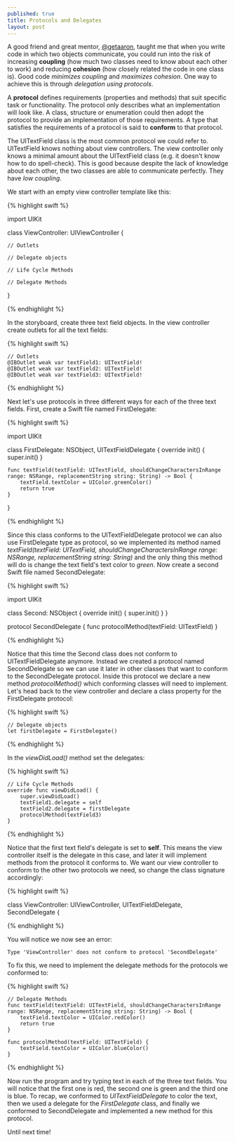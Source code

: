 ```yaml
---
published: true
title: Protocols and Delegates
layout: post
---
```

A good friend and great mentor, [@getaaron](https://twitter.com/getaaron), taught me that when you write code in which two objects communicate, you could run into the risk of increasing __coupling__ (how much two classes need to know about each other to work) and reducing __cohesion__ (how closely related the code in one class is). Good code _minimizes coupling_ and _maximizes cohesion_. One way to achieve this is through _delegation using protocols_.

A __protocol__ defines requirements (properties and methods) that suit specific task or functionality. The protocol only describes what an implementation will look like. A class, structure or enumeration could then adopt the protocol to provide an implementation of those requirements. A type that satisfies the requirements of a protocol is said to __conform__ to that protocol.

The UITextField class is the most common protocol we could refer to. UITextField knows nothing about view controllers. The view controller only knows a minimal amount about the UITextField class (e.g. it doesn't know how to do spell-check). This is good because despite the lack of knowledge about each other, the two classes are able to communicate perfectly. They have _low coupling_.

We start with an empty view controller template like this:

{% highlight swift %} 

import UIKit

class ViewController: UIViewController {

    // Outlets
    
    // Delegate objects
    
    // Life Cycle Methods
    
    // Delegate Methods
}

{% endhighlight %}

In the storyboard, create three text field objects. In the view controller create outlets for all the text fields: 

{% highlight swift %} 

    // Outlets
    @IBOutlet weak var textField1: UITextField!
    @IBOutlet weak var textField2: UITextField!
    @IBOutlet weak var textField3: UITextField!    

{% endhighlight %}

Next let's use protocols in three different ways for each of the three text fields. First, create a Swift file named FirstDelegate:

{% highlight swift %} 

import UIKit

class FirstDelegate: NSObject, UITextFieldDelegate {
    override init() {
        super.init()
    }
    
    func textField(textField: UITextField, shouldChangeCharactersInRange range: NSRange, replacementString string: String) -> Bool {
        textField.textColor = UIColor.greenColor()
        return true
    }
} 

{% endhighlight %}

Since this class conforms to the UITextFieldDelegate protocol we can also use FirstDelegate type as protocol, so we implemented its method named _textField(textField: UITextField, shouldChangeCharactersInRange range: NSRange, replacementString string: String)_ and the only thing this method will do is change the text field's text color to _green_. Now create a second Swift file named SecondDelegate:

{% highlight swift %} 

import UIKit

class Second: NSObject {
    override init() {
        super.init()
    }
}

protocol SecondDelegate {
    func protocolMethod(textField: UITextField)
}

{% endhighlight %}

Notice that this time the Second class does not conform to UITextFieldDelegate anymore. Instead we created a protocol named SecondDelegate so we can use it later in other classes that want to conform to the SecondDelegate protocol. Inside this protocol we declare a new method _protocolMethod()_ which conforming classes will need to implement. Let's head back to the view controller and declare a class property for the FirstDelegate protocol:

{% highlight swift %} 

    // Delegate objects
    let firstDelegate = FirstDelegate()

{% endhighlight %}

In the _viewDidLoad()_ method set the delegates:

{% highlight swift %} 

    // Life Cycle Methods
    override func viewDidLoad() {
        super.viewDidLoad()
        textField1.delegate = self
        textField2.delegate = firstDelegate
        protocolMethod(textField3)
    }

{% endhighlight %}

Notice that the first text field's delegate is set to __self__. This means the view controller itself is the delegate in this case, and later it will implement methods from the protocol it conforms to. We want our view controller to conform to the other two protocols we need, so change the class signature accordingly:

{% highlight swift %} 

class ViewController: UIViewController, UITextFieldDelegate, SecondDelegate {

{% endhighlight %}

You will notice we now see an error:

`Type 'ViewController' does not conform to protocol 'SecondDelegate'`

To fix this, we need to implement the delegate methods for the protocols we conformed to:

{% highlight swift %} 

    // Delegate Methods
    func textField(textField: UITextField, shouldChangeCharactersInRange range: NSRange, replacementString string: String) -> Bool {
        textField.textColor = UIColor.redColor()
        return true
    }
    
    func protocolMethod(textField: UITextField) {
        textField.textColor = UIColor.blueColor()
    }

{% endhighlight %}

Now run the program and try typing text in each of the three text fields. You will notice that the first one is red, the second one is green and the third one is blue. To recap, we conformed to _UITextFieldDelegate_ to color the text, then we used a delegate for the _FirstDelegate_ class, and finally we conformed to SecondDelegate and implemented a new method for this protocol.

Until next time!